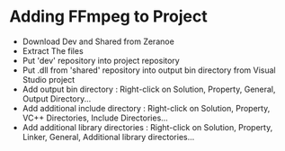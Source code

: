 # Adding FFmpeg to Project #

-  Download Dev and Shared from Zeranoe 
-  Extract The files 
-  Put 'dev' repository into project repository
-  Put .dll from 'shared' repository into output bin directory from Visual Studio project
-  Add output bin directory : Right-click on Solution, Property, General, Output Directory...
-  Add additional include directory : Right-click on Solution, Property, VC++ Directories, Include Directories...
-  Add additional library directories : Right-click on Solution, Property, Linker, General, Additional library directories...

